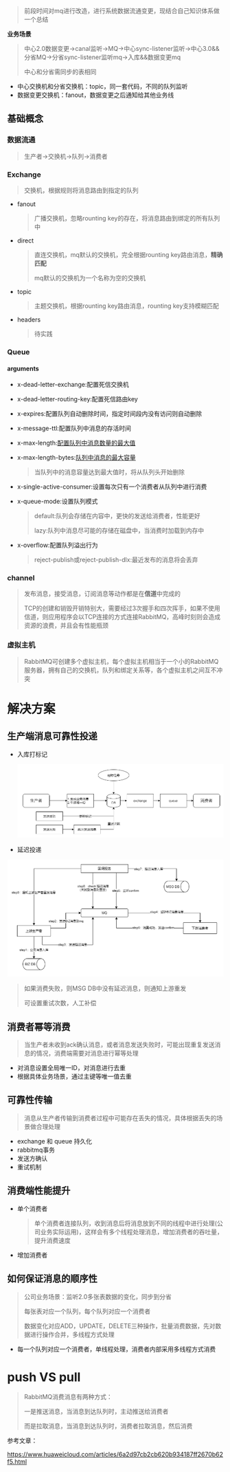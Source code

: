 > 前段时间对mq进行改造，进行系统数据流通变更，现结合自己知识体系做一个总结

**业务场景**

> 中心2.0数据变更->canal监听->MQ->中心sync-listener监听->中心3.0&&分省MQ->分省sync-listener监听mq->入库&&数据变更mq
>
> 中心和分省需同步的表相同

* 中心交换机和分省交换机：topic，同一套代码，不同的队列监听
* 数据变更交换机：fanout，数据变更之后通知给其他业务线

## 基础概念

### 数据流通

> 生产者->交换机->队列->消费者

### Exchange

> 交换机，根据规则将消息路由到指定的队列

* fanout

  >广播交换机，忽略rounting key的存在，将消息路由到绑定的所有队列中

* direct 

  >直连交换机，mq默认的交换机，完全根据rounting key路由消息，**精确匹配**
  >
  >mq默认的交换机为一个名称为空的交换机

* topic

  >主题交换机，根据rounting key路由消息，rounting key支持模糊匹配

* headers

  >待实践

### Queue

#### arguments

* x-dead-letter-exchange:配置死信交换机

* x-dead-letter-routing-key:配置死信路由key

* x-expires:配置队列自动删除时间，指定时间段内没有访问则自动删除

* x-message-ttl:配置队列中消息的存活时间

* x-max-length:[配置队列中消息数量的最大值](https://rabbitmq.com/maxlength.html) 

* x-max-length-bytes:[队列中消息的最大容量](https://rabbitmq.com/maxlength.html)

  > 当队列中的消息容量达到最大值时，将从队列头开始删除

* x-single-active-consumer:设置每次只有一个消费者从队列中进行消费

* x-queue-mode:设置队列模式

  > default:队列会存储在内容中，更快的发送给消费者，性能更好
  >
  > lazy:队列中消息尽可能的存储在磁盘中，当消费时加载到内存中

* x-overflow:配置队列溢出行为

  > reject-publish或reject-publish-dlx:最近发布的消息将会丢弃

 ### channel

> 发布消息，接受消息，订阅消息等动作都是在**信道**中完成的
>
> TCP的创建和销毁开销特别大，需要经过3次握手和四次挥手，如果不使用信道，则应用程序会以TCP连接的方式连接RabbitMQ，高峰时刻则会造成资源的浪费，并且会有性能瓶颈

### 虚拟主机

> RabbitMQ可创建多个虚拟主机，每个虚拟主机相当于一个小的RabbitMQ服务器，拥有自己的交换机，队列和绑定关系等，各个虚拟主机之间互不冲突

# 解决方案

## 生产端消息可靠性投递

* 入库打标记

  ![可靠性投递方案](../静态资源/可靠性投递方案1.png)





* 延迟投递

![延迟投递](../静态资源/延迟投递.png)

>如果消费失败，则MSG DB中没有延迟消息，则通知上游重发
>
>可设置重试次数，人工补偿



## 消费者幂等消费

> 当生产者未收到ack确认消息，或者消息发送失败时，可能出现重复发送消息的情况，消费端需要对消息进行幂等处理

* 对消息设置全局唯一ID，对消息进行去重
* 根据具体业务场景，通过主键等唯一值去重

## 可靠性传输

> 消息从生产者传输到消费者过程中可能存在丢失的情况，具体根据丢失的场景做合理处理

* exchange 和 queue 持久化
* rabbitmq事务
* 发送方确认
* 重试机制

## 消费端性能提升

* 单个消费者

  > 单个消费者连接队列，收到消息后将消息放到不同的线程中进行处理(公司业务实际运用)，这样会有多个线程处理消息，增加消费者的吞吐量，提升消费速度

* 增加消费者


## 如何保证消息的顺序性

> 公司业务场景：监听2.0多张表数据的变化，同步到分省
>
> 每张表对应一个队列，每个队列对应一个消费者
>
> 数据变化对应ADD，UPDATE，DELETE三种操作，批量消费数据，先对数据进行操作合并，多线程方式处理

* 每一个队列对应一个消费者，单线程处理，消费者内部采用多线程方式消费



# push VS pull

> RabbitMQ消费消息有两种方式：
>
> 一是推送消息，当消息到达队列时，主动推送给消费者
>
> 而是拉取消息，当消息到达队列时，消费者拉取消息，然后消费


参考文章：

https://www.huaweicloud.com/articles/6a2d97cb2cb620b934187ff2670b62f5.html